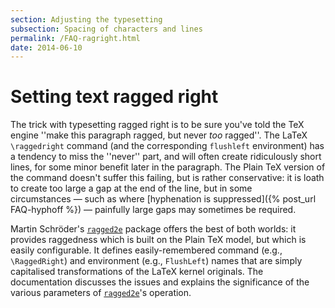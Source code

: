 ```yaml
---
section: Adjusting the typesetting
subsection: Spacing of characters and lines
permalink: /FAQ-ragright.html
date: 2014-06-10
---
```


# Setting text ragged right

The trick with typesetting ragged right is to be sure you've told the
TeX engine ''make this paragraph ragged, but never _too_
ragged''.  The LaTeX `\raggedright` command (and the
corresponding `flushleft` environment) has a tendency to
miss the ''never'' part, and will often create ridiculously short
lines, for some minor benefit later in the paragraph.  The
Plain TeX version of the command doesn't suffer this failing, but
is rather conservative: it is loath to create too large a gap at the
end of the line, but in some circumstances&nbsp;&mdash; such as where
[hyphenation is suppressed]({% post_url FAQ-hyphoff %})&nbsp;&mdash; painfully large gaps
may sometimes be required.

Martin Schr&ouml;der's [`ragged2e`](https://ctan.org/pkg/ragged2e) package offers the best of both
worlds: it provides raggedness which is built on the Plain TeX
model, but which is easily configurable.  It defines easily-remembered
command (e.g., `\RaggedRight`) and environment (e.g.,
`FlushLeft`) names that are simply capitalised
transformations of the LaTeX kernel originals.  The documentation
discusses the issues and explains the significance of the various
parameters of [`ragged2e`](https://ctan.org/pkg/ragged2e)'s operation.

